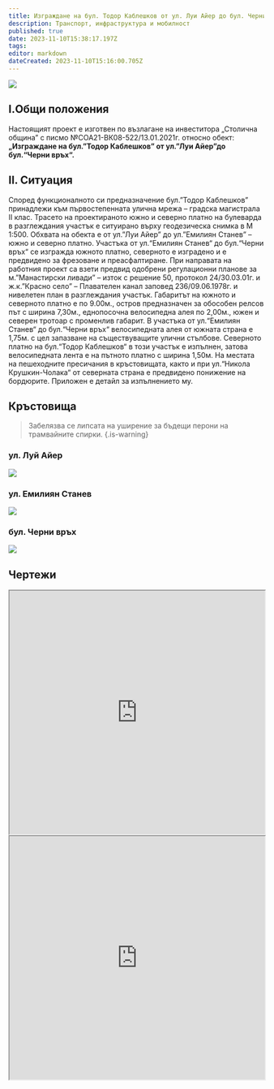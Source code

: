```yaml
---
title: Изграждане на бул. Тодор Каблешков от ул. Луи Айер до бул. Черни връх.
description: Транспорт, инфраструктура и мобилност
published: true
date: 2023-11-10T15:38:17.197Z
tags: 
editor: markdown
dateCreated: 2023-11-10T15:16:00.705Z
---
```


<img src="https://drive.google.com/uc?id=12JZwmz2eg23sW8Mu0PNplbxaGCdg6hRd">

## I.Общи положения
Настоящият проект е изготвен по възлагане на инвеститора „Столична община” с писмо №СОА21-ВК08-522/13.01.2021г. относно обект: **„Изграждане на бул.”Тодор Каблешков” от ул.”Луи Айер”до бул.“Черни връх“.**

## II. Ситуация
Според функционалното си предназначение бул.”Тодор Каблешков” принадлежи към първостепенната улична мрежа – градска магистрала ІІ клас. 
Трасето на проектираното южно и северно платно на булеварда в разглеждания участък е ситуирано върху геодезическа снимка в М 1:500. 
Обхвата на обекта е от ул.”Луи Айер” до ул.”Емилиян Станев” – южно и северно платно. Участъка от ул.“Емилиян Станев“ до бул.“Черни връх“ се изгражда южното платно, северното е изградено и е предвидено за фрезоване и преасфалтиране. 
При направата на работния проект са взети предвид одобрени регулационни планове за м.”Манастирски ливади” – изток с решение 50, протокол 24/30.03.01г. и ж.к.”Красно село” – Плавателен канал заповед 236/09.06.1978г. и нивелетен план в разглеждания участък. 
Габаритът на южното и северното платно е по 9.00м., остров предназначен за обособен релсов път с ширина 7,30м., еднопосочна велосипедна алея по 2,00м., южен и северен тротоар с променлив габарит. 
В участъка от ул.“Емилиян Станев“ до бул.“Черни връх“ велосипедната алея от южната страна е 1,75м. с цел запазване на съществуващите улични стълбове. Северното платно на бул.“Тодор Каблешков“ в този участък е изпълнен, затова велосипедната лента е на пътното платно с ширина 1,50м. 
На местата на пешеходните пресичания в кръстовищата, както и при ул.“Никола Крушкин-Чолака“ от северната страна е предвидено понижение на бордюрите. Приложен е детайл за изпълнението му.

## Кръстовища
> Забелязва се липсата на уширение за бъдещи перони на трамвайните спирки.
{.is-warning}

### ул. Луй Айер
<img src="https://drive.google.com/uc?id=168JyiZni6oE0h6Frg2BwGSPY3e61-8RV">

### ул. Емилиян Станев
<img src="https://drive.google.com/uc?id=1YG9AC5Hv5iOGnsHNMxmi8ncTNtOnwgjO">

### бул. Черни връх
<img src="https://drive.google.com/uc?id=1shmQs3i0MZvIm8xNYteAIUQWfVQHquz3">



## Чертежи
<iframe src="https://drive.google.com/file/d/1UDg3b8fws-FBVlNmOxJmwP8za81xtr_c/preview" width="100%" height="480"></iframe>

<iframe src="https://drive.google.com/file/d/1vXAMDMwrEYTbVrBUs-xPmBefTerprmEN/preview" width="100%" height="480"></iframe>
